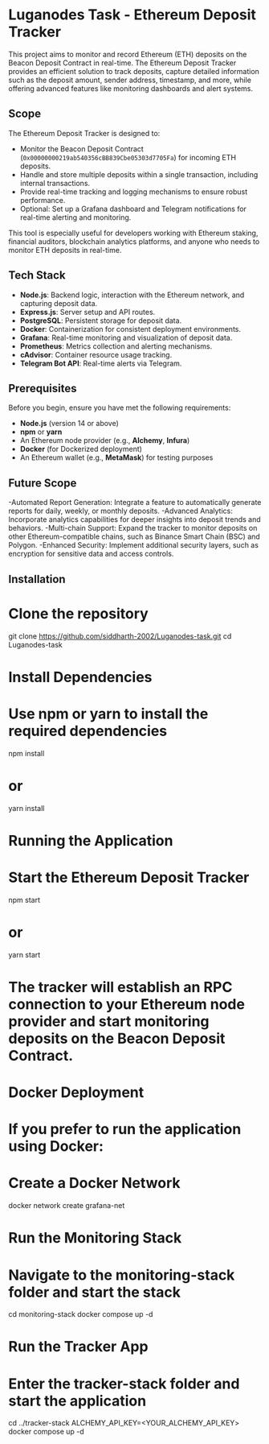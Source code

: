 # Luganodes Task - Ethereum Deposit Tracker

This project aims to monitor and record Ethereum (ETH) deposits on the Beacon Deposit Contract in real-time. The Ethereum Deposit Tracker provides an efficient solution to track deposits, capture detailed information such as the deposit amount, sender address, timestamp, and more, while offering advanced features like monitoring dashboards and alert systems.

## Scope

The Ethereum Deposit Tracker is designed to:

- Monitor the Beacon Deposit Contract (`0x00000000219ab540356cBB839Cbe05303d7705Fa`) for incoming ETH deposits.
- Handle and store multiple deposits within a single transaction, including internal transactions.
- Provide real-time tracking and logging mechanisms to ensure robust performance.
- Optional: Set up a Grafana dashboard and Telegram notifications for real-time alerting and monitoring.

This tool is especially useful for developers working with Ethereum staking, financial auditors, blockchain analytics platforms, and anyone who needs to monitor ETH deposits in real-time.

## Tech Stack

- **Node.js**: Backend logic, interaction with the Ethereum network, and capturing deposit data.
- **Express.js**: Server setup and API routes.
- **PostgreSQL**: Persistent storage for deposit data.
- **Docker**: Containerization for consistent deployment environments.
- **Grafana**: Real-time monitoring and visualization of deposit data.
- **Prometheus**: Metrics collection and alerting mechanisms.
- **cAdvisor**: Container resource usage tracking.
- **Telegram Bot API**: Real-time alerts via Telegram.

## Prerequisites

Before you begin, ensure you have met the following requirements:

- **Node.js** (version 14 or above)
- **npm** or **yarn**
- An Ethereum node provider (e.g., **Alchemy**, **Infura**)
- **Docker** (for Dockerized deployment)
- An Ethereum wallet (e.g., **MetaMask**) for testing purposes
## Future Scope


-Automated Report Generation: Integrate a feature to automatically generate reports for daily, weekly, or monthly deposits.
-Advanced Analytics: Incorporate analytics capabilities for deeper insights into deposit trends and behaviors.
-Multi-chain Support: Expand the tracker to monitor deposits on other Ethereum-compatible chains, such as Binance Smart Chain (BSC) and Polygon.
-Enhanced Security: Implement additional security layers, such as encryption for sensitive data and access controls.

## Installation

# Clone the repository
git clone https://github.com/siddharth-2002/Luganodes-task.git
cd Luganodes-task

# Install Dependencies
# Use npm or yarn to install the required dependencies
npm install
# or
yarn install

# Running the Application
# Start the Ethereum Deposit Tracker
npm start
# or
yarn start

# The tracker will establish an RPC connection to your Ethereum node provider and start monitoring deposits on the Beacon Deposit Contract.

# Docker Deployment
# If you prefer to run the application using Docker:

# Create a Docker Network
docker network create grafana-net

# Run the Monitoring Stack
# Navigate to the monitoring-stack folder and start the stack
cd monitoring-stack
docker compose up -d

# Run the Tracker App
# Enter the tracker-stack folder and start the application
cd ../tracker-stack
ALCHEMY_API_KEY=<YOUR_ALCHEMY_API_KEY> docker compose up -d
